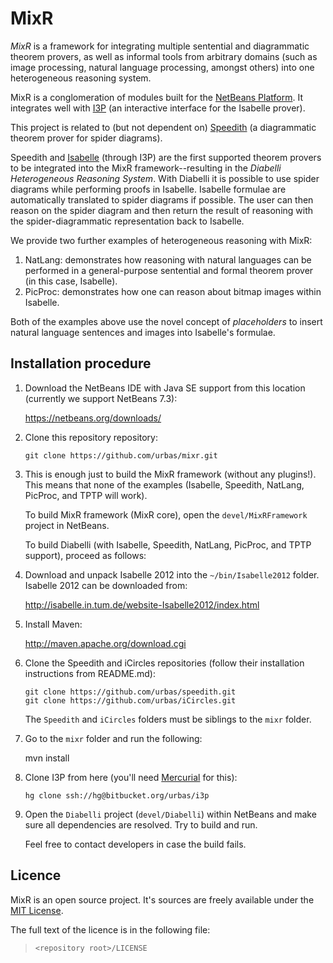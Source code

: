 # MixR

_MixR_ is a framework for integrating multiple sentential and diagrammatic theorem provers, as well as informal tools from arbitrary domains (such as image processing, natural language processing, amongst others) into one heterogeneous reasoning system.

MixR is a conglomeration of modules built for the [NetBeans Platform](http://netbeans.org/features/platform/). It integrates well with [I3P](http://www-pu.informatik.uni-tuebingen.de/i3p/) (an interactive interface for the Isabelle prover).

This project is related to (but not dependent on) [Speedith](https://gitorious.org/speedith) (a diagrammatic theorem prover for spider diagrams).

Speedith and [Isabelle](http://www.cl.cam.ac.uk/research/hvg/Isabelle/) (through I3P) are the first supported theorem provers to be integrated into the MixR framework--resulting in the _Diabelli Heterogeneous Reasoning System_. With Diabelli it is possible to use spider diagrams while performing proofs in Isabelle. Isabelle formulae are automatically translated to spider diagrams if possible. The user can then reason on the spider diagram and then return the result of reasoning with the spider-diagrammatic representation back to Isabelle.

We provide two further examples of heterogeneous reasoning with MixR:

1.   NatLang: demonstrates how reasoning with natural languages can be performed in a general-purpose sentential and formal theorem prover (in this case, Isabelle).
2.   PicProc: demonstrates how one can reason about bitmap images within Isabelle.

Both of the examples above use the novel concept of _placeholders_ to insert natural language sentences and images into Isabelle's formulae.

## Installation procedure

1.  Download the NetBeans IDE with Java SE support from this location (currently we support NetBeans 7.3):

    https://netbeans.org/downloads/

2.  Clone this repository repository:

        git clone https://github.com/urbas/mixr.git

3.  This is enough just to build the MixR framework (without any plugins!). This means that none of the examples (Isabelle, Speedith, NatLang, PicProc, and TPTP will work).

    To build MixR framework (MixR core), open the `devel/MixRFramework` project in NetBeans.

    To build Diabelli (with Isabelle, Speedith, NatLang, PicProc, and TPTP support), proceed as follows:

4.  Download and unpack Isabelle 2012  into the `~/bin/Isabelle2012` folder. Isabelle 2012 can be downloaded from:

    http://isabelle.in.tum.de/website-Isabelle2012/index.html

5.  Install Maven:

    http://maven.apache.org/download.cgi

6.  Clone the Speedith and iCircles repositories (follow their installation instructions from README.md):

        git clone https://github.com/urbas/speedith.git
        git clone https://github.com/urbas/iCircles.git

    The `Speedith` and `iCircles` folders must be siblings to the `mixr` folder.

7.  Go to the `mixr` folder and run the following:

      mvn install

8.  Clone I3P from here (you'll need [Mercurial](http://mercurial.selenic.com/downloads) for this):

        hg clone ssh://hg@bitbucket.org/urbas/i3p

9.  Open the `Diabelli` project (`devel/Diabelli`) within NetBeans and make sure all dependencies are resolved. Try to build and run.

    Feel free to contact developers in case the build fails.

## Licence

MixR is an open source project. It's sources are freely available under the [MIT License](http://en.wikipedia.org/wiki/Mit_license).

The full text of the licence is in the following file:

>   `<repository root>/LICENSE`
